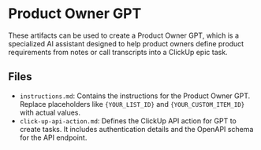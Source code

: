 # Product Owner GPT
These artifacts can be used to create a Product Owner GPT, which is a specialized AI assistant designed to help product owners define product requirements from notes or call transcripts into a ClickUp epic task.

## Files
- `instructions.md`: Contains the instructions for the Product Owner GPT. Replace placeholders like `{YOUR_LIST_ID}` and `{YOUR_CUSTOM_ITEM_ID}` with actual values.
- `click-up-api-action.md`: Defines the ClickUp API action for GPT to create tasks. It includes authentication details and the OpenAPI schema for the API endpoint.
